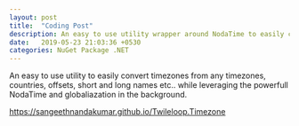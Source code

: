 ```yaml
---
layout: post
title:  "Coding Post"
description: An easy to use utility wrapper around NodaTime to easily convert timezones from any timezones, countries, offsets, short and long names etc.. while leveraging the powerfull NodaTime and globaliazation.
date:   2019-05-23 21:03:36 +0530
categories: NuGet Package .NET
---
```

An easy to use utility to easily convert timezones from any timezones, countries, offsets, short and long names etc.. while leveraging the powerfull NodaTime and globaliazation in the background.

<a href="https://sangeethnandakumar.github.io/Twileloop.Timezone">https://sangeethnandakumar.github.io/Twileloop.Timezone</a>

